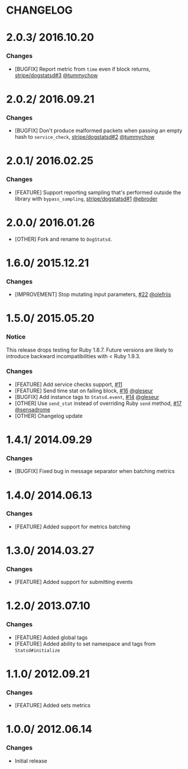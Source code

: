 # CHANGELOG

2.0.3/ 2016.10.20
=================

### Changes

* [BUGFIX] Report metric from `time` even if block returns, [stripe/dogstatsd#3][] [@tummychow][]

2.0.2/ 2016.09.21
=================

### Changes

* [BUGFIX] Don't produce malformed packets when passing an empty hash to `service_check`,
  [stripe/dogstatsd#2][] [@tummychow][]

2.0.1/ 2016.02.25
=================

### Changes

* [FEATURE] Support reporting sampling that's performed outside the
  library with `bypass_sampling`, [stripe/dogstatsd#1][] [@ebroder][]

2.0.0/ 2016.01.26
=================

* [OTHER] Fork and rename to `DogStatsd`.

1.6.0/ 2015.12.21
==================

### Changes

* [IMPROVEMENT] Stop mutating input parameters, [#22][] [@olefriis][]

1.5.0/ 2015.05.20
==================

### Notice

This release drops testing for Ruby 1.8.7.
Future versions are likely to introduce backward incompatibilities with < Ruby 1.9.3.

### Changes

* [FEATURE] Add service checks support, [#11][]
* [FEATURE] Send time stat on failing block, [#16][] [@gleseur][]
* [BUGFIX] Add instance tags to `Statsd.event`, [#14][] [@gleseur][]
* [OTHER] Use `send_stat` instead of overriding Ruby `send` method, [#17][] [@sensadrome][]
* [OTHER] Changelog update

1.4.1/ 2014.09.29
==================

### Changes

* [BUGFIX] Fixed bug in message separator when batching metrics

1.4.0/ 2014.06.13
==================

### Changes

* [FEATURE] Added support for metrics batching

1.3.0/ 2014.03.27
==================

### Changes

* [FEATURE] Added support for submitting events

1.2.0/ 2013.07.10
==================

### Changes

* [FEATURE] Added global tags
* [FEATURE] Added ability to set namespace and tags from `Statsd#initialize`

1.1.0/ 2012.09.21
==================

### Changes

* [FEATURE] Added sets metrics

1.0.0/ 2012.06.14
==================

### Changes

* Initial release


<!--- The following link definition list is generated by PimpMyChangelog --->
[#11]: https://github.com/DataDog/dogstatsd-ruby/issues/11
[#14]: https://github.com/DataDog/dogstatsd-ruby/issues/14
[#16]: https://github.com/DataDog/dogstatsd-ruby/issues/16
[#17]: https://github.com/DataDog/dogstatsd-ruby/issues/17
[#22]: https://github.com/DataDog/dogstatsd-ruby/issues/22
[stripe/dogstatsd#1]: https://github.com/stripe/dogstatsd/pull/1
[stripe/dogstatsd#2]: https://github.com/stripe/dogstatsd/pull/2
[stripe/dogstatsd#3]: https://github.com/stripe/dogstatsd/pull/3
[@gleseur]: https://github.com/gleseur
[@olefriis]: https://github.com/olefriis
[@sensadrome]: https://github.com/sensadrome
[@ebroder]: https://github.com/ebroder
[@tummychow]: https://github.com/tummychow
